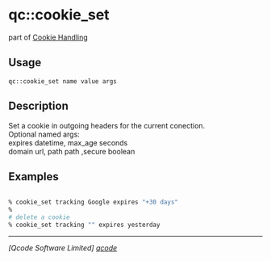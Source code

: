 qc::cookie_set
==============

part of [Cookie Handling](../qc/wiki/CookiePage)

Usage
-----
`qc::cookie_set name value args`

Description
-----------
Set a cookie in outgoing headers for the current conection.<br/>Optional named args:<br/>expires datetime, max_age seconds<br/>domain url, path path ,secure boolean

Examples
--------
```tcl

% cookie_set tracking Google expires "+30 days"
%
# delete a cookie
% cookie_set tracking "" expires yesterday

```

----------------------------------
*[Qcode Software Limited] [qcode]*

[qcode]: http://www.qcode.co.uk "Qcode Software"